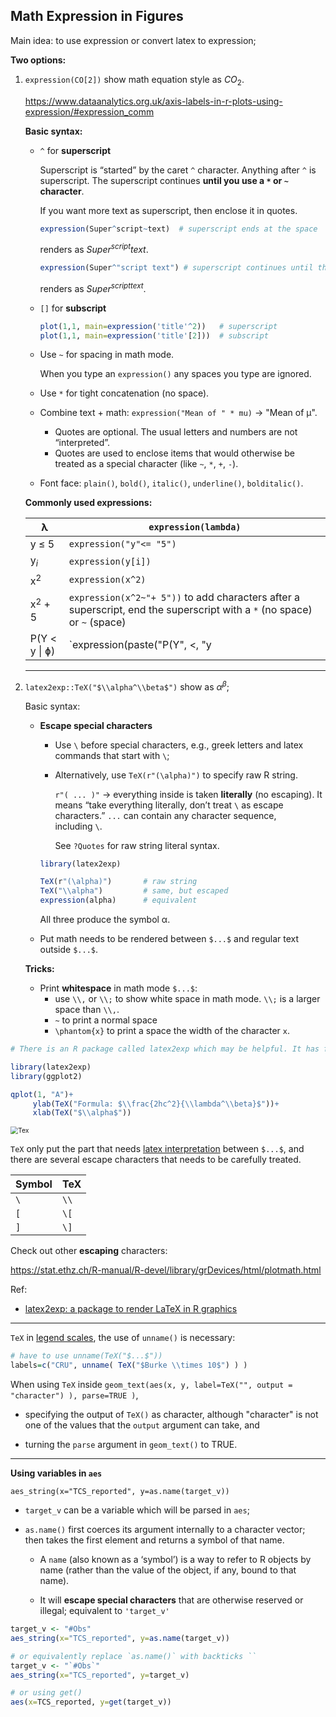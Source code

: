 ## Math Expression in Figures

Main idea: to use expression or convert latex to expression;

**Two options:**

1. `expression(CO[2])` show math equation style as $CO_2$.
   
   https://www.dataanalytics.org.uk/axis-labels-in-r-plots-using-expression/#expression_comm

   **Basic syntax:**
   
   - `^` for <span class="env-green">**superscript**</span>
      
      Superscript is “started” by the caret `^` character. Anything after `^` is superscript. The superscript continues **until you use a `*` or `~` character**. 
      
      If you want more text as superscript, then enclose it in quotes. 

      ```r
      expression(Super^script~text)  # superscript ends at the space
      ```
      renders as $Super^{script} text$.

      ```r
      expression(Super^"script text") # superscript continues until the closing quote
      ```
      renders as $Super^{script text}$.
    
   - `[]` for <span class="env-green">**subscript**</span>
   
     ```r
     plot(1,1, main=expression('title'^2))   # superscript
     plot(1,1, main=expression('title'[2]))  # subscript
     ```
   
   - Use `~` for spacing in math mode.
     
     When you type an `expression()` any spaces you type are ignored. 
   
   - Use `*` for tight concatenation (no space).

   - Combine text + math: `expression("Mean of " * mu)` → "Mean of μ".
     - Quotes are optional. The usual letters and numbers are not “interpreted”.
     - Quotes are used to enclose items that would otherwise be treated as a special character (like `~`, `*`, `+`, `-`).
    

   - Font face: `plain()`, `bold()`, `italic()`, `underline()`, `bolditalic()`.
   
   **Commonly used expressions:**

   | λ              | `expression(lambda)`                                         |
   | -------------- | ------------------------------------------------------------ |
   | y $\le$ 5      | `expression("y"<= "5")`                                      |
   | y$_i$          | `expression(y[i])`                                           |
   | x$^2$          | `expression(x^2)`                                            |
   | x$^2$ + 5      | `expression(x^2~"+ 5"))` to add characters after a superscript, end the superscript with a `*` (no space) or `~` (space) |
   | P(Y < y \|  ɸ) | `expression(paste("P(Y", \<, "y | ", phi,")"))` … expression(paste(“blah”, symbol, “blah”, symbol, “blah)) |
   
   ---

2. `latex2exp::TeX("$\\alpha^\\beta$")`  show as $\alpha^{\beta}$;
   
   Basic syntax:

   - **Escape special characters** 
     
     - Use `\` before special characters, e.g., greek letters and latex commands that start with `\`;
     
     - Alternatively, use `TeX(r"(\alpha)")` to specify raw R string.
       
       `r"( ... )"` → everything inside is taken **literally** (no escaping). It means “take everything literally, don’t treat `\` as escape characters.” `...` can contain any character sequence, including `\`.

       See `?Quotes` for raw string literal syntax.
     
     ```r
     library(latex2exp)

     TeX(r"(\alpha)")       # raw string
     TeX("\\alpha")         # same, but escaped
     expression(alpha)      # equivalent
     ```
     All three produce the symbol α.
   
   - Put math needs to be rendered between `$...$` and regular text outside `$...$`.
   
   <span class="env-green">**Tricks:**</span> 

   - Print **whitespace** in math mode `$...$`:
     - use `\\,` or `\\;` to show white space in math mode. `\\;` is a larger space than `\\,`.
     - `~` to print a normal space
     - `\phantom{x}` to print a space the width of the character `x`.


``` r
# There is an R package called latex2exp which may be helpful. It has function TeX which accepts some LaTeX expressions enclosed with dollar sign $ as in this example:

library(latex2exp)
library(ggplot2)

qplot(1, "A")+
     ylab(TeX("Formula: $\\frac{2hc^2}{\\lambda^\\beta}$"))+
     xlab(TeX("$\\alpha$"))
```


<img src="https://drive.google.com/thumbnail?id=1R7I0KimEVf4i_JI1XW0oaxWAlSuqRLQC&sz=w1000" alt="Tex" style="zoom:75%;" />

`TeX` 	only put the part that needs <u>latex interpretation</u> between `$...$`, and there are several escape characters that needs to be carefully treated.

| Symbol | TeX  |
| ------ | ---- |
| `\`    | `\\` |
| `[`    | `\[` |
| `]`    | `\]` |

Check out other **escaping** characters:

https://stat.ethz.ch/R-manual/R-devel/library/grDevices/html/plotmath.html


Ref:

- [latex2exp: a package to render LaTeX in R graphics](https://www.stefanom.io/development/2022/02/09/latex2exp.html)

--------------------------------------------------------------------------------


`TeX` in <u>legend scales</u>, the use of `unname()` is necessary:

 ```R
# have to use unname(TeX("$...$"))
labels=c("CRU", unname( TeX("$Burke \\times 10$") ) ) 
 ```

When using `TeX` inside `geom_text(aes(x, y, label=TeX("", output = "character") ), parse=TRUE )`, 

-   specifying the output of `TeX()` as character, although "character" is not one of the values that the `output` argument can take, and 

-   turning the `parse` argument in `geom_text()` to TRUE. 

--------------------------------------------------------------------------------


<span class="env-green">**Using variables in `aes`**</span>

`aes_string(x="TCS_reported", y=as.name(target_v))`

-   `target_v` can be a variable which will be parsed in `aes`;

-   <span class="env-green">`as.name()`</span> 	 first coerces its argument internally to a character vector; then takes the first element and returns a symbol of that name. 

    -   A `name` 	(also known as a ‘symbol’) is a way to refer to R objects by name (rather than the value of the object, if any, bound to that name).

    -   It will <span class="env-green">**escape special characters**</span> that are otherwise reserved or illegal; equivalent to `'target_v'`

```R
target_v <- "#Obs"
aes_string(x="TCS_reported", y=as.name(target_v))

# or equivalently replace `as.name()` with backticks ``
target_v <- "`#Obs`"
aes_string(x="TCS_reported", y=target_v)

# or using get()
aes(x=TCS_reported, y=get(target_v))
```

